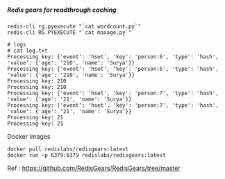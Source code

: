 ##### Redis gears for readthrough caching
```
redis-cli rg.pyexecute "`cat wordcount.py`"
redis-cli RG.PYEXECUTE "`cat maxage.py`"

# logs
# cat log.txt
Processing key: {'event': 'hset', 'key': 'person:6', 'type': 'hash', 'value': {'age': '210', 'name': 'Surya'}}
Processing key: {'event': 'hset', 'key': 'person:6', 'type': 'hash', 'value': {'age': '210', 'name': 'Surya'}}
Processing key: 210
Processing key: 210
Processing key: {'event': 'hset', 'key': 'person:7', 'type': 'hash', 'value': {'age': '21', 'name': 'Surya'}}
Processing key: {'event': 'hset', 'key': 'person:7', 'type': 'hash', 'value': {'age': '21', 'name': 'Surya'}}
Processing key: 21
Processing key: 21

```

Docker Images
```
docker pull redislabs/redisgears:latest
docker run -p 6379:6379 redislabs/redisgears:latest
```

Ref : https://github.com/RedisGears/RedisGears/tree/master